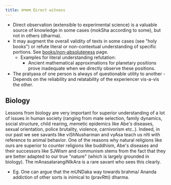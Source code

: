 ```yaml
---
title: प्रत्यक्षम् Direct witness
---
```


- Direct observation (extensible to experimental science) is a valuable source of knowledge in some cases (mokSha according to some), but not in others (dharma).
- It may augment the overall validity of texts in some cases (see "holy books") or refute literal or non-contextual understanding of specific portions. See [books/non-absoluteness]() page. 
  - Examples for literal understanding refutation:
    - Ancient mathematical approximations for planetary positions prove inadequate when we directly observe these positions.
- The pratyaxa of one person is always of questionable utility to another - Depends on the reliability and relatability of the experiencer vis-a-vis the other.


## Biology
Lessons from biology are very important for superior understanding of a lot of issues in human society (ranging from mate selection, family dynamics, social structure, child rearing, memetic epidemics like Abe's diseases, sexual orientation, police brutality, violence, carnivorism etc..). Indeed, in our past we see savants like viShNusharman and vyAsa teach us nIti with reference to animal behavior. One of the reasons why natural religions like ours are superior to counter religions like buddhism, Abe's diseases and their successors like SJWism and communism stems from the fact that they are better adapted to our true "nature" (which is largely grounded in biology). The mAnasatarangiNIkAra is a rare savant who sees this clearly.

- Eg. One can argue that the mUNDaka way towards brahma/ Ananda addiction of other sorts is inimical to (pravRtti) dharma.